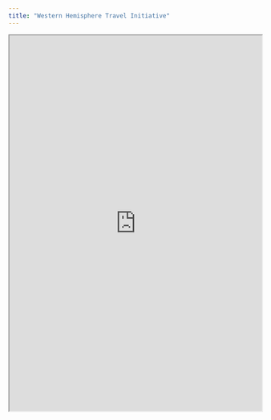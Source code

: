```yaml
---
title: "Western Hemisphere Travel Initiative"
---
```



<iframe height="750" width="100%" src="https://ewelton.github.io/ktest/wiki.html#Western%20Hemisphere%20Travel%20Initiative"></iframe>
